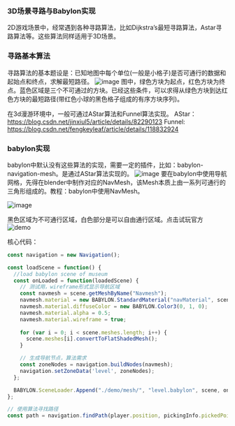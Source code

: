 ### 3D场景寻路与Babylon实现
2D游戏场景中，经常遇到各种寻路算法，比如Dijkstra’s最短寻路算法，Astar寻路算法等。这些算法同样适用于3D场景。

### 寻路基本算法
寻路算法的基本题设是：已知地图中每个单位(一般是小格子)是否可通行的数据和起始点和终点，求解最短路径。
![image](https://cdn.nlark.com/yuque/0/2022/png/1940263/1658821603195-e7fd8d55-c3d6-4a6e-8b21-6a2a4e4185fc.png)
图中，绿色方块为起点，红色方块为终点。蓝色区域是三个不可通过的方块。已经这些条件，可以求得从绿色方块到达红色方块的最短路径(带红色小球的黑色格子组成的有序方块序列)。

在3d漫游环境中，一般可通过AStar算法和Funnel算法实现。
AStar： https://blog.csdn.net/jinxiul5/article/details/82290123
Funnel: https://blog.csdn.net/fengkeyleaf/article/details/118832924

### babylon实现
babylon中默认没有这些算法的实现，需要一定的插件，比如：babylon-navigation-mesh。是通过AStar算法实现的。
![image](https://cdn.nlark.com/yuque/0/2022/png/1940263/1658822014410-261a396a-b4e0-4d43-af99-ef4dba776155.png)
要在babylon中使用导航网格，先得在blender中制作对应的NavMesh，该Mesh本质上由一系列可通行的三角形组成的。教程：babylon中使用NavMesh。

![image](https://cdn.nlark.com/yuque/0/2022/png/1940263/1658822161460-a95c33fc-9a5d-472a-85c1-a731c78253b2.png)

黑色区域为不可通行区域，白色部分是可以自由通行区域。点击试玩官方
![demo](http://wanadev.github.io/babylon-navigation-mesh/)

核心代码：
```javascript
const navigation = new Navigation();

const loadScene = function() {
  //load babylon scene of museum
  const onLoaded = function(loadedScene) {
    // 测试用，wireframe形式显示导航区域
    const navmesh = scene.getMeshByName("Navmesh");
    navmesh.material = new BABYLON.StandardMaterial("navMaterial", scene);
    navmesh.material.diffuseColor = new BABYLON.Color3(0, 1, 0);
    navmesh.material.alpha = 0.5;
    navmesh.material.wireframe = true;
  
    for (var i = 0; i < scene.meshes.length; i++) {
      scene.meshes[i].convertToFlatShadedMesh();
    }

    // 生成导航节点，算法需求
    const zoneNodes = navigation.buildNodes(navmesh);
    navigation.setZoneData('level', zoneNodes);
  };

  BABYLON.SceneLoader.Append("./demo/mesh/", "level.babylon", scene, onLoaded.bind(this));
};

// 使用算法寻找路径
const path = navigation.findPath(player.position, pickingInfo.pickedPoint, 'level', navigation.getGroup('level', player.position)) || [];
```
